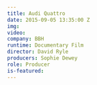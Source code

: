 ```yaml
---
title: Audi Quattro
date: 2015-09-05 13:35:00 Z
img: 
video: 
company: BBH
runtime: Documentary Film
director: David Ryle
producers: Sophie Dewey
role: Producer
is-featured: 
---
```


